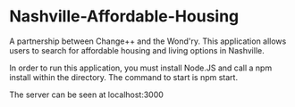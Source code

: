 # Nashville-Affordable-Housing
A partnership between Change++ and the Wond'ry. This application allows users to search for affordable housing and living options in Nashville. 

In order to run this application, you must install Node.JS and call a npm install within the directory. The command to start is npm start.

The server can be seen at localhost:3000
